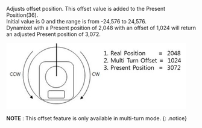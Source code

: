 Adjusts offset position. This offset value is added to the Present Position(36).  
Initial value is 0 and the range is from -24,576 to 24,576.  
Dynamixel with a Present position of 2,048 with an offset of 1,024 will return an adjusted Present position of 3,072.

![](/assets/images/dxl/mx/mx-12_multiturn_offset.jpg)

**NOTE** : This offset feature is only available in multi-turn mode.
{: .notice}
